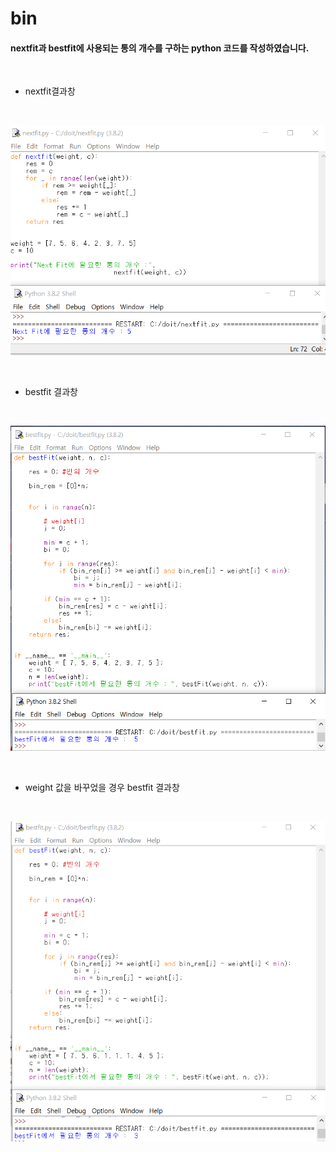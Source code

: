 # bin

#### nextfit과 bestfit에 사용되는 통의 개수를 구하는 python 코드를 작성하였습니다.
<br>

- nextfit결과창
<br>

![Alt text](image/result1.png)

<Br>

- bestfit 결과창
<br>

![Alt text](image/result2.png)

<Br>

- weight 값을 바꾸었을 경우 bestfit 결과창

<br>

![Alt text](image/result3.png)


